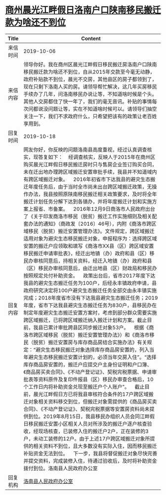 # [商州晨光江畔假日洛南户口陕南移民搬迁款为啥还不到位](http://www.shangluo.gov.cn/zmhd/ldxxxx.jsp?urltype=leadermail.LeaderMailContentUrl&wbtreeid=1112&leadermailid=5483)

| Title |                                                                                                                                                                                                                                                                                                                                                                                                                                                                                                                                                                                                                          Content                                                                                                                                                                                                                                                                                                                                                                                                                                                                                                                                                                                                                           |
|:-----:|------------------------------------------------------------------------------------------------------------------------------------------------------------------------------------------------------------------------------------------------------------------------------------------------------------------------------------------------------------------------------------------------------------------------------------------------------------------------------------------------------------------------------------------------------------------------------------------------------------------------------------------------------------------------------------------------------------------------------------------------------------------------------------------------------------------------------------------------------------------------------------------------------------------------------------------------------------------------------------------------------------------------------------------------------------------------------------------------------------------------------------------------------------------------------------------------------------------------------------------------------------|
| 来信时间  | 2019-10-06                                                                                                                                                                                                                                                                                                                                                                                                                                                                                                                                                                                                                                                                                                                                                                                                                                                                                                                                                                                                                                                                                                                                                                                                                                                 |
| 来信内容  | 领导你好。我在商州区晨光江畔假日移民搬迁房洛南户口陕南移民搬迁款为啥还不到位，自从2015年交款至今毫无动静，政府补贴款不到位，晨光不交房，其他县区的房子都领到了，现在只剩下洛南人买的房。请领导帮忙解决，这几年买房移民手续办了几年，问洛南移民办说让等，不知道啥时候是个头。其他人交房都住了快一年了，我们的毫无音讯。补贴的事情每次问都说没问题让等，实在不知道啥时候可以。请领导们抽空关注一下，我们不求政府什么，只希望把该有的政策让老百姓享用到。                                                                                                                                                                                                                                                                                                                                                                                                                                                                                                                                                                                                                                                                                                                                                                                                                                                                                                                                                                                                                              |
| 回复时间  | 2019-10-18                                                                                                                                                                                                                                                                                                                                                                                                                                                                                                                                                                                                                                                                                                                                                                                                                                                                                                                                                                                                                                                                                                                                                                                                                                                 |
| 回复内容  | 网友你好，你反映的问题洛南县高度重视，经过认真调查核实，现答复如下：    经调查核实，反映人于2015年在商州区购买晨光江畔假日移民搬迁房时只与售房企业签订购买合同，未在迁出地办理跨区域搬迁安置审批手续，我县并不知道域内有跨区域搬迁对象。    2016年初省市下达我县的避灾生态搬迁年度任务后，由于当时全市尚未出台跨区域搬迁政策，无操作办法，我县按照原陕南移民搬迁相关政策要求，及时将全年搬迁计划任务分解下达到各镇办，并将年度搬迁计划和实施方案上报省、市备案。    2016年12月9日商洛市人民政府出台了《关于印发商洛市移民（脱贫）搬迁工作实施细则及相关配套办法的通知》（商政发〔2016〕46号），内附《商洛市跨区域移民（脱贫）搬迁安置管理办法》。文件规定，跨区域搬迁适用对象为避灾生态移民搬迁对象，申报程序为：选择跨区域安置的搬迁户应领取和填写《商洛市XX县（区）跨区域安置移民搬迁申请审批表》，经迁出地镇（办）政府和县（区）移民办审核同意后，持相关资料，经迁入地镇（办）政府和县（区）移民办审核同意后，由迁出地县（区）财政局和移民办按照规定兑付补助资金。    政策出台后，省市2017年度下达我县的避灾生态搬迁任务为100户，后经永丰镇政府申请，县政府研究决定将100户避灾生态搬迁任务全部交由永丰镇实施完成；2018年度省市没有下达我县避灾生态搬迁任务；2019年度，省市下达我县避灾生态搬迁任务为830户，县移民办在制定年度避灾生态搬迁安置方案时，考虑到部分群众需要实施跨区域搬迁，已将跨区域搬迁纳入搬迁计划和方案。截止目前，我县已累计审批跨县区同步搬迁对象53户。    根据《商洛市跨区域移民（脱贫）搬迁安置管理办法》）和《商洛市移民（脱贫）搬迁安置房与库存商品房结合实施办法》有关规定：“避灾生态移民搬迁对象选择库存商品房安置的，列入当年避灾生态移民搬迁安置计划的，必须当年交房入住”。“选择库存商品房安置的，搬迁户应提交户主身份证明和户口簿、《商品房买卖合同》、《不动产登记证》、契税完税票据、申请审批表等资料原件及复印件报县（区）移民办审查合格后，10个工作日内将补助资金兑现至搬迁户个人账户”。    截止目前，晨光江畔假日方已将我县审核符合条件的17户跨区域搬迁对象相关资料移交到位，但搬迁对象需提供的《商品房买卖合同》、《不动产登记证》、契税完税票据等安置房资料尚未提供到位。2019年8月15日，我县移民办组织人员会同江畔假日移民搬迁安置小区相关人员对所涉及的搬迁户逐户核查验收，经现场核查，已装修入住的搬迁户2户，正在装修的3户，未动工装修的12户。由于上述17户跨区域搬迁对象所提供的相关资料不到位，且大多数没有实际入住，因而移民搬迁补贴资金无法到位。    下一步，我县将督促搬迁对象尽快完善并提交资料，完成装修入住，待通过验收后，及时将补助资金拨付到位。洛南县人民政府办公室 |
| 回复机构  | [洛南县人民政府办公室](../../category/agencies/洛南县人民政府办公室.md)                                                                                                                                                                                                                                                                                                                                                                                                                                                                                                                                                                                                                                                                                                                                                                                                                                                                                                                                                                                                                                                                                                                                                                                                        |